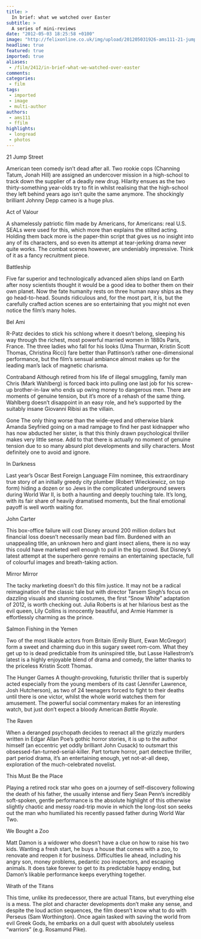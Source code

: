 ```yaml
---
title: >
  In brief: what we watched over Easter
subtitle: >
  A series of mini-reviews
date: "2012-05-03 18:25:58 +0100"
image: "http://felixonline.co.uk/img/upload/201205031926-ams111-21-jump-street-007.jpg"
headline: true
featured: true
imported: true
aliases:
 - /film/2412/in-brief-what-we-watched-over-easter
comments:
categories:
 - film
tags:
 - imported
 - image
 - multi-author
authors:
 - ams111
 - ffilm
highlights:
 - longread
 - photos
---
```


21 Jump Street

American teen comedy isn’t dead after all. Two rookie cops (Channing Tatum, Jonah Hill) are assigned an undercover mission in a high-school to track down the supplier of a deadly new drug. Hilarity ensues as the two thirty-something year-olds try to fit in whilst realising that the high-school they left behind years ago isn’t quite the same anymore. The shockingly brilliant Johnny Depp cameo is a huge plus.

Act of Valour

A shamelessly patriotic film made by Americans, for Americans: real U.S. SEALs were used for this, which more than explains the stilted acting. Holding them back more is the paper-thin script that gives us no insight into any of its characters, and so even its attempt at tear-jerking drama never quite works. The combat scenes however, are undeniably impressive. Think of it as a fancy recruitment piece.

Battleship

Five far superior and technologically advanced alien ships land on Earth after nosy scientists thought it would be a good idea to bother them on their own planet. Now the fate humanity rests on three human navy ships as they go head-to-head. Sounds ridiculous and, for the most part, it is, but the carefully crafted action scenes are so entertaining that you might not even notice the film’s many holes.

Bel Ami

R-Patz decides to stick his schlong where it doesn’t belong, sleeping his way through the richest, most powerful married women in 1880s Paris, France. The three ladies who fall for his looks (Uma Thurman, Kristin Scott Thomas, Christina Ricci) fare better than Pattinson’s rather one-dimensional performance, but the film’s sensual ambiance almost makes up for the leading man’s lack of magnetic charisma.

Contraband
 Although retired from his life of illegal smuggling, family man Chris (Mark Wahlberg) is forced back into pulling one last job for his screw-up brother-in-law who ends up owing money to dangerous men. There are moments of genuine tension, but it’s more of a rehash of the same thing. Wahlberg doesn’t disappoint in an easy role, and he’s supported by the suitably insane Giovanni Ribisi as the villain.

Gone
 The only thing worse than the wide-eyed and otherwise blank Amanda Seyfried going on a mad rampage to find her past kidnapper who has now abducted her sister, is that this thinly drawn psychological thriller makes very little sense. Add to that there is actually no moment of genuine tension due to so many absurd plot developments and silly characters. Most definitely one to avoid and ignore.

In Darkness

Last year’s Oscar Best Foreign Language Film nominee, this extraordinary true story of an initially greedy city plumber (Robert Wieckiewicz, on top form) hiding a dozen or so Jews in the complicated underground sewers during World War II, is both a haunting and deeply touching tale. It’s long, with its fair share of heavily dramatised moments, but the final emotional payoff is well worth waiting for.

John Carter

This box-office failure will cost Disney around 200 million dollars but financial loss doesn’t necessarily mean bad film. Burdened with an unappealing title, an unknown hero and giant insect aliens, there is no way this could have marketed well enough to pull in the big crowd. But Disney’s latest attempt at the superhero genre remains an entertaining spectacle, full of colourful images and breath-taking action.

Mirror Mirror

The tacky marketing doesn’t do this film justice. It may not be a radical reimagination of the classic tale but with director Tarsem Singh’s focus on dazzling visuals and stunning costumes, the first “Snow White” adaptation of 2012, is worth checking out. Julia Roberts is at her hilarious best as the evil queen, Lily Collins is innocently beautiful, and Armie Hammer is effortlessly charming as the prince.

Salmon Fishing in the Yemen

Two of the most likable actors from Britain (Emily Blunt, Ewan McGregor) form a sweet and charming duo in this sugary sweet rom-com. What they get up to is dead predictable from its uninspired title, but Lasse Hallestrom’s latest is a highly enjoyable blend of drama and comedy, the latter thanks to the priceless Kristin Scott Thomas.

The Hunger Games
 A thought-provoking, futuristic thriller that is superbly acted especially from the young members of its cast (Jennifer Lawrence, Josh Hutcherson), as two of 24 teenagers forced to fight to their deaths until there is one victor, whilst the whole world watches them for amusement. The powerful social commentary makes for an interesting watch, but just don’t expect a bloody American _Battle Royale_.

The Raven

When a deranged psychopath decides to reenact all the grizzly murders written in Edgar Allan Poe’s gothic horror stories, it is up to the author himself (an eccentric yet oddly brilliant John Cusack) to outsmart this obsessed-fan-turned-serial-killer. Part torture horror, part detective thriller, part period drama, it’s an entertaining enough, yet not-at-all deep, exploration of the much-celebrated novelist.

This Must Be the Place

Playing a retired rock star who goes on a journey of self-discovery following the death of his father, the usually intense and fiery Sean Penn’s incredibly soft-spoken, gentle performance is the absolute highlight of this otherwise slightly chaotic and messy road-trip movie in which the long-lost son seeks out the man who humiliated his recently passed father during World War Two.

We Bought a Zoo

Matt Damon is a widower who doesn’t have a clue on how to raise his two kids. Wanting a fresh start, he buys a house that comes with a zoo, to renovate and reopen it for business. Difficulties lie ahead, including his angry son, money problems, pedantic zoo inspectors, and escaping animals. It does take forever to get to its predictable happy ending, but Damon’s likable performance keeps everything together.

Wrath of the Titans

This time, unlike its predecessor, there are actual Titans, but everything else is a mess. The plot and character developments don’t make any sense, and despite the loud action sequences, the film doesn’t know what to do with Perseus (Sam Worthington). Once again tasked with saving the world from evil Greek Gods, he embarks on a dull quest with absolutely useless “warriors” (e.g. Rosamund Pike).
